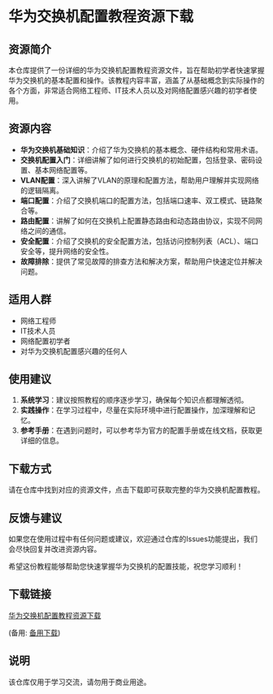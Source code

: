 # 华为交换机配置教程资源下载

## 资源简介

本仓库提供了一份详细的华为交换机配置教程资源文件，旨在帮助初学者快速掌握华为交换机的基本配置和操作。该教程内容丰富，涵盖了从基础概念到实际操作的各个方面，非常适合网络工程师、IT技术人员以及对网络配置感兴趣的初学者使用。

## 资源内容

- **华为交换机基础知识**：介绍了华为交换机的基本概念、硬件结构和常用术语。
- **交换机配置入门**：详细讲解了如何进行交换机的初始配置，包括登录、密码设置、基本网络配置等。
- **VLAN配置**：深入讲解了VLAN的原理和配置方法，帮助用户理解并实现网络的逻辑隔离。
- **端口配置**：介绍了交换机端口的配置方法，包括端口速率、双工模式、链路聚合等。
- **路由配置**：讲解了如何在交换机上配置静态路由和动态路由协议，实现不同网络之间的通信。
- **安全配置**：介绍了交换机的安全配置方法，包括访问控制列表（ACL）、端口安全等，提升网络的安全性。
- **故障排除**：提供了常见故障的排查方法和解决方案，帮助用户快速定位并解决问题。

## 适用人群

- 网络工程师
- IT技术人员
- 网络配置初学者
- 对华为交换机配置感兴趣的任何人

## 使用建议

1. **系统学习**：建议按照教程的顺序逐步学习，确保每个知识点都理解透彻。
2. **实践操作**：在学习过程中，尽量在实际环境中进行配置操作，加深理解和记忆。
3. **参考手册**：在遇到问题时，可以参考华为官方的配置手册或在线文档，获取更详细的信息。

## 下载方式

请在仓库中找到对应的资源文件，点击下载即可获取完整的华为交换机配置教程。

## 反馈与建议

如果您在使用过程中有任何问题或建议，欢迎通过仓库的Issues功能提出，我们会尽快回复并改进资源内容。

希望这份教程能够帮助您快速掌握华为交换机的配置技能，祝您学习顺利！

## 下载链接
[华为交换机配置教程资源下载](https://pan.quark.cn/s/dbadb26bad2b) 

(备用: [备用下载](https://pan.baidu.com/s/172HCT5y_Xqn6IHsUC8fiqw?pwd=1234))

## 说明

该仓库仅用于学习交流，请勿用于商业用途。
